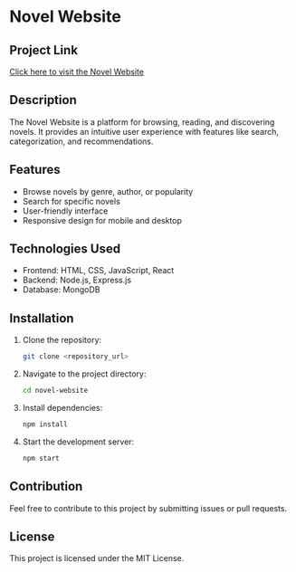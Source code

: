 # Novel Website

## Project Link
[Click here to visit the Novel Website](abcd)

## Description
The Novel Website is a platform for browsing, reading, and discovering novels. It provides an intuitive user experience with features like search, categorization, and recommendations.

## Features
- Browse novels by genre, author, or popularity
- Search for specific novels
- User-friendly interface
- Responsive design for mobile and desktop

## Technologies Used
- Frontend: HTML, CSS, JavaScript, React
- Backend: Node.js, Express.js
- Database: MongoDB

## Installation
1. Clone the repository:
   ```sh
   git clone <repository_url>
   ```
2. Navigate to the project directory:
   ```sh
   cd novel-website
   ```
3. Install dependencies:
   ```sh
   npm install
   ```
4. Start the development server:
   ```sh
   npm start
   ```

## Contribution
Feel free to contribute to this project by submitting issues or pull requests.

## License
This project is licensed under the MIT License.

